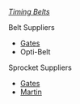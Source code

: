 [*Timing Belts*](https://en.wikipedia.org/wiki/Toothed_belt)

Belt Suppliers
* [Gates](http://www.gates.com/products/industrial/industrial-belts)
* Opti-Belt

Sprocket Suppliers
* [Gates](http://www.gates.com/products/industrial/industrial-belts)
* [Martin](http://www.martinsprocket.com/products/power-transmission)